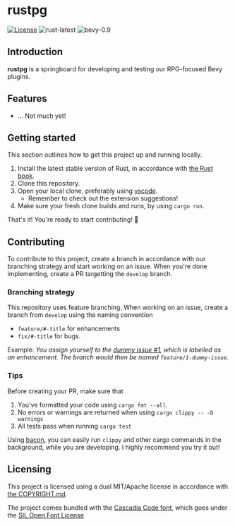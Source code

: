 <!-- SPDX-License-Identifier: MIT OR Apache-2.0 -->

# rustpg
[![License](https://img.shields.io/badge/license-MIT%2FApache--2.0-informational)](COPYRIGHT.md)
![rust-latest](https://img.shields.io/badge/rust-stable-orange)
![bevy-0.9](https://img.shields.io/badge/bevy-0.9-lightgray)


## Introduction
 **rustpg** is a springboard for developing and testing our RPG-focused Bevy plugins.

## Features
* ... Not much yet!

## Getting started

This section outlines how to get this project up and running locally.

1. Install the latest stable version of Rust, in accordance with [the Rust book](https://doc.rust-lang.org/book/ch01-01-installation.html).
2. Clone this repository.
3. Open your local clone, preferably using [vscode](https://code.visualstudio.com). 
    - Remember to check out the extension suggestions!
4. Make sure your fresh clone builds and runs, by using `cargo run`.

That's it! You're ready to start contributing! 💪

## Contributing
To contribute to this project, create a branch in accordance with our branching strategy and start working on an issue. When you're done implementing, create a PR targetting the `develop` branch.

### Branching strategy
This repository uses feature branching. When working on an issue, create a branch from `develop` using the naming convention 
* `feature/#-title` for enhancements
*  `fix/#-title` for bugs.

Example: *You assign yourself to the [dummy issue #1](https://github.com/Nilsiker/rustpg/issues/1), which is labelled as an enhancement. The branch would then be named `feature/1-dummy-issue`.*

### Tips
Before creating your PR, make sure that
1. You've formatted your code using `cargo fmt --all`.
2. No errors or warnings are returned when using `cargo clippy -- -D warnings`
3. All tests pass when running `cargo test`

Using [bacon](https://github.com/Canop/bacon), you can easily run `clippy` and other cargo commands in the background, while you are developing. I highly recommend you try it out!

## Licensing
This project is licensed using a dual MIT/Apache license in accordance with [the COPYRIGHT.md](COPYRIGHT.md).

The project comes bundled with the [Cascadia Code font](https://github.com/microsoft/cascadia-code), which goes under the [SIL Open Font License](https://github.com/microsoft/cascadia-code/blob/main/LICENSE)